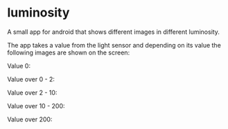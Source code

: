 # luminosity
A small app for android that shows different images in different luminosity.

The app takes a value from the light sensor and depending on its value the following images are shown on the screen:

Value 0:


Value over 0 - 2:


Value over 2 - 10:

Value over 10 - 200:

Value over 200:
